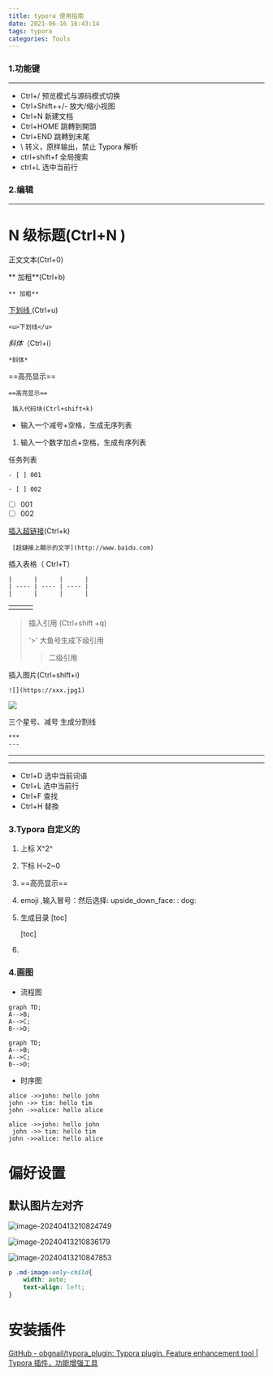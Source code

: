 ```yaml
---
title: typora 使用指南
date: 2021-06-16 16:43:14
tags: typora
categories: Tools
---
```


### 1.功能键

---

- Ctrl+/ 预览模式与源码模式切换
- Ctrl+Shift++/- 放大/缩小视图
- Ctrl+N 新建文档
- Ctrl+HOME 跳轉到開頭
- Ctrl+END 跳轉到末尾
- \ 转义，原样输出，禁止 Typora 解析
- ctrl+shift+f 全局搜索
- ctrl+L 选中当前行

### 2.编辑

---

#  N 级标题(Ctrl+N )

 正文文本(Ctrl+0)

** 加粗**(Ctrl+b)

```
** 加粗**
```

 <u> 下划线 </u>(Ctrl+u)

```
<u>下划线</u>

```

*斜体*（Ctrl+i）

```
*斜体*

```

==高亮显示==

```
==高亮显示==

```

```
 插入代码块(Ctrl+shift+k)
```

- 输入一个减号+空格，生成无序列表

1. 输入一个数字加点+空格，生成有序列表

任务列表

```
- [ ] 001

- [ ] 002

```

- [ ] 001
- [ ] 002

 [插入超链接](http://www.baidu.com)(Ctrl+k)

```
 [超鏈接上顯示的文字](http://www.baidu.com)

```

 插入表格（ Ctrl+T）

```
|      |      |      |
| ---- | ---- | ---- |
|      |      |      |

```

|      |      |      |
| ---- | ---- | ---- |
|      |      |      |

>  插入引用 (Ctrl+shift +q)
>
> '>' 大鱼号生成下级引用
>
> > 二级引用

 插入图片(Ctrl+shift+i)

```
![](https://xxx.jpg1)

```

![](https://zlgan-blog.oss-cn-shenzhen.aliyuncs.com/O1CN01pHhWsW1XEZutaHFiR_!!2200600772892.jpg1)

三个星号、减号 生成分割线

```
***
---

```

***
---

- Ctrl+D 选中当前词语 
- Ctrl+L 选中当前行 
- Ctrl+F 查找
- Ctrl+H 替換

### 3.Typora 自定义的

1. 上标 X^2^

2. 下标 H~2~0

3. ==高亮显示==

4. emoji ​,​输入​冒号​：​然后​选择: upside_down_face: : dog:

5. 生成目录 [toc]

    

   [toc]

6. 

### 4.画图

- 流程图

```
graph TD; 
A-->B;
A-->C;
B-->D;
```



```mermaid
graph TD; 
A-->B;
A-->C;
B-->D;
```

- 时序图

```
alice ->>john: hello john
john ->> tim: hello tim
john ->>alice: hello alice
```



```sequence
alice ->>john: hello john
 john ->> tim: hello tim
john ->>alice: hello alice
```





# 偏好设置

## 默认图片左对齐

![image-20240413210824749](C:\Users\Administrator\AppData\Roaming\Typora\typora-user-images\image-20240413210824749.png)

![image-20240413210836179](C:\Users\Administrator\AppData\Roaming\Typora\typora-user-images\image-20240413210836179.png)





![image-20240413210847853](C:\Users\Administrator\AppData\Roaming\Typora\typora-user-images\image-20240413210847853.png)

```css
p .md-image:only-child{
    width: auto;
    text-align: left;
}
```

# 安装插件

[GitHub - obgnail/typora_plugin: Typora plugin. Feature enhancement tool | Typora 插件，功能增强工具](https://github.com/obgnail/typora_plugin)
